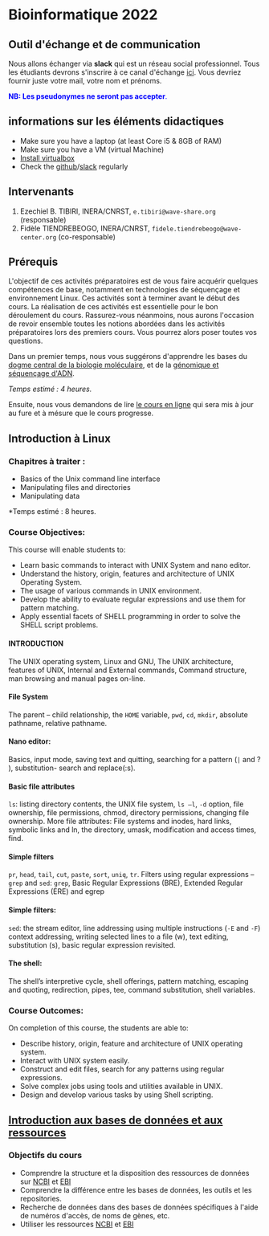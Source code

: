 # Bioinformatique 2022

## Outil d'échange et de communication
Nous allons échanger via **slack** qui est un réseau social professionnel. Tous les étudiants devrons s'inscrire à ce canal d'échange [ici](https://master-dbm.slack.com/archives/C021420EZKQ). Vous devriez fournir juste votre mail, votre nom et prénoms. 

<span style="color:blue"> **NB: Les pseudonymes ne seront pas accepter**.<span>
  
## informations sur les éléments didactiques
  - Make sure you have a laptop (at least Core i5 & 8GB of RAM)
  - Make sure you have a VM (virtual Machine)
  - [Install virtualbox](https://www.virtualbox.org)
  - Check the [github](https://github.com/Ezechiel-Tibiri/Bioinformatic2022/blob/main/README.md)/[slack](https://slack.com/intl/fr-bf/downloads/mac?geocode=fr-bf) regularly


## Intervenants

1. Ezechiel B. TIBIRI, INERA/CNRST, `e.tibiri@wave-share.org` (responsable)
2. Fidèle TIENDREBEOGO, INERA/CNRST, `fidele.tiendrebeogo@wave-center.org` (co-responsable)

## Prérequis

L'objectif de ces activités préparatoires est de vous faire acquérir quelques compétences de base, notamment en technologies de séquençage et environnement Linux.
Ces activités sont à terminer avant le début des cours. La réalisation de ces activités est essentielle pour le bon déroulement du cours.
Rassurez-vous néanmoins, nous aurons l'occasion de revoir ensemble toutes les notions abordées dans les activités préparatoires lors des premiers cours. Vous pourrez alors poser toutes vos questions.

Dans un premier temps, nous vous suggérons d'apprendre les bases du [dogme central de la biologie moléculaire](http://www.foad-mooc.auf.org/IMG/pdf/uec2_cours_biologie_moleculaire_diapos.compressed.pdf), et de la  [génomique et séquençage d'ADN](https://github.com/Ezechiel-Tibiri/Cours_bioinformatique_2020/blob/main/TD_G%C3%A9nomique%20et%20s%C3%A9quen%C3%A7age.pdf).

*Temps estimé : 4 heures.*

Ensuite, nous vous demandons de lire [le cours en ligne](https://github.com/Ezechiel-Tibiri/Cours_bioinformatique_2020/blob/main/Cours_bioinformatique_octobre_2020.pdf) qui sera mis à jour au fure et à mésure que le cours progresse.

## Introduction à Linux
### Chapitres à traiter :
-	Basics of the Unix command line interface
-	Manipulating files and directories
-	Manipulating data

*Temps estimé : 8 heures.

### Course Objectives: 
This course will enable students to: 
-	Learn basic commands to interact with UNIX System and nano editor. 
-	Understand the history, origin, features and architecture of UNIX Operating System. 
-	The usage of various commands in UNIX environment. 
-	Develop the ability to evaluate regular expressions and use them for pattern matching.
-	Apply essential facets of SHELL programming in order to solve the SHELL script problems. 

#### INTRODUCTION
The UNIX operating system, Linux and GNU, The UNIX architecture, features of UNIX, Internal and External commands, Command structure, man browsing and manual pages on-line.
#### File System
The parent – child relationship, the `HOME` variable, `pwd`, `cd`, `mkdir`, absolute pathname, relative pathname. 

#### Nano editor: 
Basics, input mode, saving text and quitting, searching for a pattern (`|` and ? ), substitution- search and replace(:s).

#### Basic file attributes
`ls`: listing directory contents, the UNIX file system, `ls –l`, `-d` option, file ownership, file permissions, chmod, directory permissions, changing file ownership.
More file attributes: File systems and inodes, hard links, symbolic links and ln, the directory, umask, modification and access times, find. 

#### Simple filters
`pr`, `head`, `tail`, `cut`, `paste`, `sort`, `uniq`, `tr`. Filters using regular expressions – `grep` and `sed`: `grep`, Basic Regular Expressions (BRE), Extended Regular Expressions (ERE) and egrep 

#### Simple filters:
`sed`: the stream editor, line addressing using multiple instructions (`-E` and `-F`) context addressing, writing selected lines to a file (w), text editing, substitution (s), basic regular expression revisited.

#### The shell:
The shell’s interpretive cycle, shell offerings, pattern matching, escaping and quoting, redirection, pipes, tee, command substitution, shell variables. 

### Course Outcomes: 
On completion of this course, the students are able to: 
  -  Describe history, origin, feature and architecture of UNIX operating system.
  -  Interact with UNIX system easily. 
  -  Construct and edit files, search for any patterns using regular expressions.
  -  Solve complex jobs using tools and utilities available in UNIX.
  -  Design and develop various tasks by using Shell scripting. 
  
## [Introduction aux bases de données et aux ressources](https://github.com/Ezechiel-Tibiri/Bioinformatic2022/blob/main/Cours_M2_Bioinfo2022.pdf)
  ### Objectifs du cours
  - Comprendre la structure et la disposition des ressources de données sur [NCBI](https://www.ncbi.nlm.nih.gov) et [EBI](https://www.ebi.ac.uk)
  - Comprendre la différence entre les bases de données, les outils et les repositories.
  - Recherche de données dans des bases de données spécifiques à l'aide de numéros d'accès, de noms de gènes, etc.
  - Utiliser les ressources [NCBI](https://www.ncbi.nlm.nih.gov) et [EBI](https://www.ebi.ac.uk)
  

